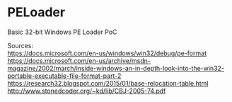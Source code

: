 # PELoader
Basic 32-bit Windows PE Loader PoC

Sources:\
https://docs.microsoft.com/en-us/windows/win32/debug/pe-format \
https://docs.microsoft.com/en-us/archive/msdn-magazine/2002/march/inside-windows-an-in-depth-look-into-the-win32-portable-executable-file-format-part-2 \
https://research32.blogspot.com/2015/01/base-relocation-table.html \
http://www.stonedcoder.org/~kd/lib/CBJ-2005-74.pdf
